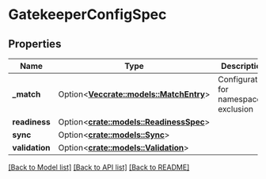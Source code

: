 # GatekeeperConfigSpec

## Properties

Name | Type | Description | Notes
------------ | ------------- | ------------- | -------------
**_match** | Option<[**Vec<crate::models::MatchEntry>**](MatchEntry.md)> | Configuration for namespace exclusion | [optional]
**readiness** | Option<[**crate::models::ReadinessSpec**](ReadinessSpec.md)> |  | [optional]
**sync** | Option<[**crate::models::Sync**](Sync.md)> |  | [optional]
**validation** | Option<[**crate::models::Validation**](Validation.md)> |  | [optional]

[[Back to Model list]](../README.md#documentation-for-models) [[Back to API list]](../README.md#documentation-for-api-endpoints) [[Back to README]](../README.md)


